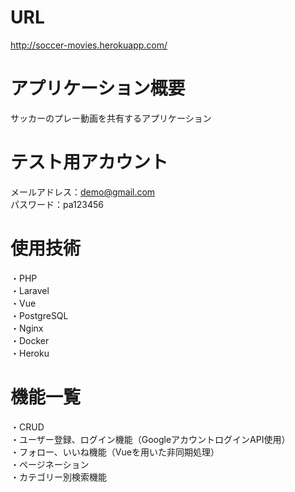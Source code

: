 # URL
http://soccer-movies.herokuapp.com/

# アプリケーション概要
サッカーのプレー動画を共有するアプリケーション

# テスト用アカウント
メールアドレス：demo@gmail.com</br>
パスワード：pa123456

# 使用技術
・PHP</br>
・Laravel</br>
・Vue</br>
・PostgreSQL</br>
・Nginx</br>
・Docker</br>
・Heroku

# 機能一覧
・CRUD</br>
・ユーザー登録、ログイン機能（GoogleアカウントログインAPI使用）</br>
・フォロー、いいね機能（Vueを用いた非同期処理）</br>
・ページネーション</br>
・カテゴリー別検索機能
